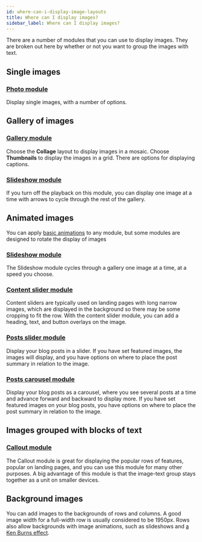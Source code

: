 ```yaml
---
id: where-can-i-display-image-layouts
title: Where can I display images?
sidebar_label: Where can I display images?
---
```


There are a number of modules that you can use to display images. They are
broken out here by whether or not you want to group the images with text.

## Single images

###  [Photo module](/beaver-builder/layouts/modules/photo/photo.md)  
Display single images, with a number of options.

## Gallery of images

 ### [Gallery module](/beaver-builder/layouts/modules/gallery/gallery.md)
Choose the **Collage** layout to display images in a mosaic. Choose
**Thumbnails** to display the images in a grid. There are options for
displaying captions.

 ### [Slideshow module](/beaver-builder/layouts/modules/slideshow.md)
If you turn off the playback on this module, you can display one image at a
time with arrows to cycle through the rest of the gallery.

## Animated images

You can apply [basic animations](/beaver-builder/styles/effects/animations.md) to any module, but
some modules are designed to rotate the display of images

 ### [Slideshow module](/beaver-builder/layouts/modules/slideshow.md)

The Slideshow module cycles through a gallery one image at a time, at a speed
you choose.

 ### [Content slider module](/beaver-builder/layouts/modules/content-slider.md)
Content sliders are typically used on landing pages with long narrow images,
which are displayed in the background so there may be some cropping to fit the
row. With the content slider module, you can add a heading, text, and button
overlays on the image.

 ### [Posts slider module](/beaver-builder/layouts/modules/posts/posts-slider.md)  
Display your blog posts in a slider. If you have set featured images, the
images will display, and you have options on where to place the post summary
in relation to the image.

 ### [Posts carousel module](/beaver-builder/layouts/modules/posts/posts-carousel.md)
Display your blog posts as a carousel, where you see several posts at a time
and advance forward and backward to display more. If you have set featured
images on your blog posts, you have options on where to place the post summary
in relation to the image.

## Images grouped with blocks of text

 ### [Callout module](/beaver-builder/layouts/modules/callout-and-call-to-action.md) 
The Callout module is great for displaying the popular rows of features,
popular on landing pages, and you can use this module for many other purposes.
A big advantage of this module is that the image-text group stays together as
a unit on smaller devices.

## Background images

You can add images to the backgrounds of rows and columns. A good image width for a
full-width row is usually considered to be 1950px. Rows also allow backgrounds with image animations, such as slideshows and [a Ken Burns effect](/beaver-builder/layouts/rows/row-effects/create-a-ken-burns-effect-in-a-row-background.md).
